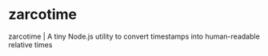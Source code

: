 # zarcotime
zarcotime | A tiny Node.js utility to convert timestamps into human-readable relative times
